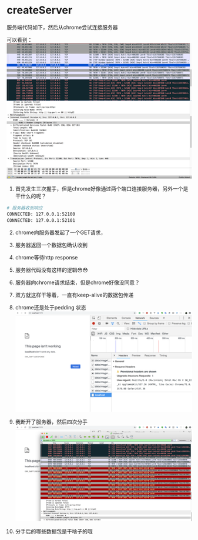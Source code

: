 # createServer
服务端代码如下，然后从chrome尝试连接服务器

可以看到：
![](./tcp.png)
1. 首先发生三次握手，但是chrome好像通过两个端口连接服务器，另外一个是干什么的呢？
``` bash
# 服务器收到响应
CONNECTED: 127.0.0.1:52100
CONNECTED: 127.0.0.1:52101
```

2. chrome向服务器发起了一个GET请求，

3. 服务器返回一个数据包确认收到

4. chrome等待http response


5. 服务器代码没有这样的逻辑😳😳

6. 服务器向chrome请求结束，但是chrome好像没同意？

7. 双方就这样干等着，一直有keep-alive的数据包传递

8. chrome还是处于pedding 状态
![](./chrome.png)

9. 我断开了服务器，然后四次分手
![](./end.png)

10. 分手后的哪些数据包是干啥子的哦